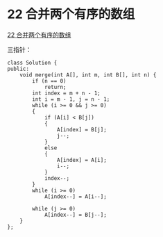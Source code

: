 # 22 合并两个有序的数组

[22 合并两个有序的数组](https://www.nowcoder.com/practice/89865d4375634fc484f3a24b7fe65665?tpId=190&&tqId=35185&rp=1&ru=/ta/job-code-high-rd&qru=/ta/job-code-high-rd/question-ranking)

三指针：

```
class Solution {
public:
    void merge(int A[], int m, int B[], int n) {
        if (n == 0)
            return;
        int index = m + n - 1;
        int i = m - 1, j = n - 1;
        while (i >= 0 && j >= 0)
        {
            if (A[i] < B[j])
            {
                A[index] = B[j];
                j--;
            }
            else
            {
                A[index] = A[i];
                i--;
            }
            index--;
        }
        while (i >= 0)
            A[index--] = A[i--];

        while (j >= 0)
            A[index--] = B[j--];
    }
};
```

